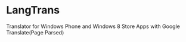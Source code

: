 # LangTrans
Translator for Windows Phone and Windows 8 Store Apps with Google Translate(Page Parsed)
